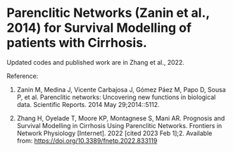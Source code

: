 # Parenclitic Networks (Zanin et al., 2014) for Survival Modelling of patients with Cirrhosis. 

Updated codes and published work are in Zhang et al., 2022. 

Reference:

1. Zanin M, Medina J, Vicente Carbajosa J, Gómez Páez M, Papo D, Sousa P, et al. Parenclitic networks: Uncovering new functions in biological data. Scientific Reports. 2014 May 29;2014::5112. 

2. Zhang H, Oyelade T, Moore KP, Montagnese S, Mani AR. Prognosis and Survival Modelling in Cirrhosis Using Parenclitic Networks. Frontiers in Network Physiology [Internet]. 2022 [cited 2023 Feb 1];2. Available from: https://doi.org/10.3389/fnetp.2022.833119


